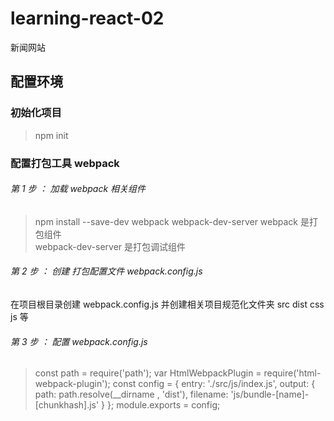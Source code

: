 # learning-react-02
新闻网站

## 配置环境

### 初始化项目
> npm init

### 配置打包工具 webpack
###### 第 1 步 ： 加载 webpack 相关组件
> npm install --save-dev webpack webpack-dev-server
> webpack 是打包组件  
> webpack-dev-server 是打包调试组件
###### 第 2 步 ： 创建 打包配置文件 webpack.config.js
在项目根目录创建 webpack.config.js 并创建相关项目规范化文件夹 src dist css js 等
###### 第 3 步 ： 配置 webpack.config.js
> const path = require('path');
> var HtmlWebpackPlugin = require('html-webpack-plugin');
> const config = {
>    entry: './src/js/index.js',
>    output: {
>      path: path.resolve(__dirname , 'dist'),
>      filename: 'js/bundle-[name]-[chunkhash].js'
>    }
> };
> module.exports = config;
